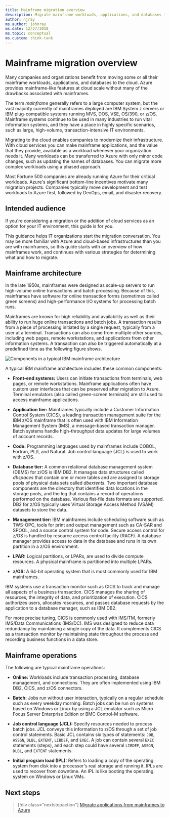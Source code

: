 ```yaml
---
title: Mainframe migration overview
description: Migrate mainframe workloads, applications, and databases to Azure, for a proven, highly available, scalable infrastructure without many of the drawbacks of mainframes.
author: njray
ms.author: johnray
ms.date: 12/27/2018
ms.topic: conceptual
ms.custom: think-tank
---
```


# Mainframe migration overview

Many companies and organizations benefit from moving some or all their mainframe workloads, applications, and databases to the cloud. Azure provides mainframe-like features at cloud scale without many of the drawbacks associated with mainframes.

The term *mainframe* generally refers to a large computer system, but the vast majority currently of mainframes deployed are IBM System z servers or IBM plug-compatible systems running MVS, DOS, VSE, OS/390, or z/OS. Mainframe systems continue to be used in many industries to run vital information systems, and they have a place in highly specific scenarios, such as large, high-volume, transaction-intensive IT environments.

Migrating to the cloud enables companies to modernize their infrastructure. With cloud services you can make mainframe applications, and the value that they provide, available as a workload whenever your organization needs it. Many workloads can be transferred to Azure with only minor code changes, such as updating the names of databases. You can migrate more complex workloads using a phased approach.

Most Fortune 500 companies are already running Azure for their critical workloads. Azure's significant bottom-line incentives motivate many migration projects. Companies typically move development and test workloads to Azure first, followed by DevOps, email, and disaster recovery.

## Intended audience

If you're considering a migration or the addition of cloud services as an option for your IT environment, this guide is for you.

This guidance helps IT organizations start the migration conversation. You may be more familiar with Azure and cloud-based infrastructures than you are with mainframes, so this guide starts with an overview of how mainframes work, and continues with various strategies for determining what and how to migrate.

## Mainframe architecture

In the late 1950s, mainframes were designed as scale-up servers to run high-volume online transactions and batch processing. Because of this, mainframes have software for online transaction forms (sometimes called green screens) and high-performance I/O systems for processing batch runs.

Mainframes are known for high reliability and availability as well as their ability to run huge online transactions and batch jobs. A transaction results from a piece of processing initiated by a single request, typically from a user at a terminal. Transactions can also come from multiple other sources, including web pages, remote workstations, and applications from other information systems. A transaction can also be triggered automatically at a predefined time as the following figure shows.

![Components in a typical IBM mainframe architecture](../../_images/mainframe-migration/mainframe-architecture.png)

A typical IBM mainframe architecture includes these common components:

- **Front-end systems:** Users can initiate transactions from terminals, web pages, or remote workstations. Mainframe applications often have custom user interfaces that can be preserved after migration to Azure. Terminal emulators (also called green-screen terminals) are still used to access mainframe applications.

- **Application tier:** Mainframes typically include a Customer Information Control System (CICS), a leading transaction management suite for the IBM z/OS mainframe that is often used with IBM Information Management System (IMS), a message-based transaction manager. Batch systems handle high-throughput data updates for large volumes of account records.

- **Code:** Programming languages used by mainframes include COBOL, Fortran, PL/I, and Natural. Job control language (JCL) is used to work with z/OS.

- **Database tier:** A common relational database management system (DBMS) for z/OS is IBM DB2. It manages data structures called *dbspaces* that contain one or more tables and are assigned to storage pools of physical data sets called *dbextents*. Two important database components are the directory that identifies data locations in the storage pools, and the log that contains a record of operations performed on the database. Various flat-file data formats are supported. DB2 for z/OS typically uses Virtual Storage Access Method (VSAM) datasets to store the data.

- **Management tier:** IBM mainframes include scheduling software such as TWS-OPC, tools for print and output management such as CA-SAR and SPOOL, and a source control system for code. Secure access control for z/OS is handled by resource access control facility (RACF). A database manager provides access to data in the database and runs in its own partition in a z/OS environment.

- **LPAR:** Logical partitions, or LPARs, are used to divide compute resources. A physical mainframe is partitioned into multiple LPARs.

- **z/OS:** A 64-bit operating system that is most commonly used for IBM mainframes.

IBM systems use a transaction monitor such as CICS to track and manage all aspects of a business transaction. CICS manages the sharing of resources, the integrity of data, and prioritization of execution. CICS authorizes users, allocates resources, and passes database requests by the application to a database manager, such as IBM DB2.

For more precise tuning, CICS is commonly used with IMS/TM, formerly IMS/Data Communications (IMS/DC). IMS was designed to reduce data redundancy by maintaining a single copy of the data. It complements CICS as a transaction monitor by maintaining state throughout the process and recording business functions in a data store.

## Mainframe operations

The following are typical mainframe operations:

- **Online:** Workloads include transaction processing, database management, and connections. They are often implemented using IBM DB2, CICS, and z/OS connectors.

- **Batch:** Jobs run without user interaction, typically on a regular schedule such as every weekday morning. Batch jobs can be run on systems based on Windows or Linux by using a JCL emulator such as Micro Focus Server Enterprise Edition or BMC Control-M software.

- **Job control language (JCL):** Specify resources needed to process batch jobs. JCL conveys this information to z/OS through a set of job control statements. Basic JCL contains six types of statements: `JOB`, `ASSGN`, `DLBL`, `EXTENT`, `LIBDEF`, and `EXEC`. A job can contain several `EXEC` statements (steps), and each step could have several `LIBDEF`, `ASSGN`, `DLBL`, and `EXTENT` statements.

- **Initial program load (IPL):** Refers to loading a copy of the operating system from disk into a processor's real storage and running it. IPLs are used to recover from downtime. An IPL is like booting the operating system on Windows or Linux VMs.

## Next steps

> [!div class="nextstepaction"]
> [Migrate applications from mainframes to Azure](migration-strategies.md)
